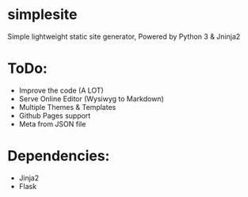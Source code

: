 # simplesite
Simple lightweight static site generator, Powered by Python 3 &amp; Jninja2

# ToDo:
* Improve the code (A LOT)
* Serve Online Editor (Wysiwyg to Markdown)
* Multiple Themes & Templates
* Github Pages support
* Meta from JSON file

# Dependencies:
* Jinja2
* Flask
